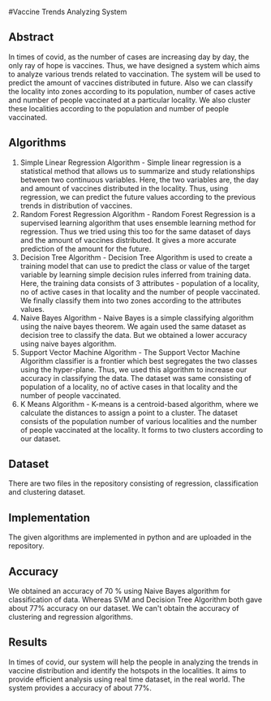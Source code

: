 #Vaccine Trends Analyzing System<br>

## Abstract<br>
In times of covid, as the number of cases are increasing day by day, the only ray of hope is vaccines. Thus, we have designed a system which aims to analyze various trends related to vaccination. The system will be used to predict the amount of vaccines distributed in future. Also we can classify the locality into zones according to its population, number of cases active and number of people vaccinated at a particular locality. We also cluster these localities according to the population and number of people vaccinated. <br>
## Algorithms<br>
1.  Simple Linear Regression Algorithm - Simple linear regression is a statistical method that allows us to summarize and study relationships between two continuous variables. Here, the two variables are, the day and amount of vaccines distributed in the locality. Thus, using regression, we can predict the future values according to the previous trends in distribution of vaccines.
2. Random Forest Regression Algorithm - Random Forest Regression is a supervised learning algorithm that uses ensemble learning method for regression. Thus we tried using this too for the same dataset of days and the amount of vaccines distributed. It gives a more accurate prediction of the amount for the future.
3. Decision Tree Algorithm - Decision Tree Algorithm is used to create a training model that can use to predict the class or value of the target variable by learning simple decision rules inferred from training data. Here, the training data consists of 3 attributes - population of a locality, no of active cases in that locality and the number of people vaccinated. We finally classify them into two zones according to the attributes values.
4. Naive Bayes Algorithm - Naive Bayes is a simple classifying algorithm using the naive bayes theorem. We again used the same dataset as decision tree to classify the data. But we obtained a lower accuracy using naive bayes algorithm.
5. Support Vector Machine Algorithm - The Support Vector Machine Algorithm classifier is a frontier which best segregates the two classes using the hyper-plane. Thus, we used this algorithm to increase our accuracy in classifying the data. The dataset was same consisting of population of a locality, no of active cases in that locality and the number of people vaccinated. 
6. K Means Algorithm - K-means is a centroid-based algorithm, where we calculate the distances to assign a point to a cluster. The dataset consists of the population number of various localities and the number of people vaccinated at the locality. It forms to two clusters according to our dataset. 

## Dataset 
There are two files in the repository consisting of regression, classification and clustering dataset.

## Implementation 
The given algorithms are implemented in python and are uploaded in the repository.

## Accuracy
We obtained an accuracy of 70 % using Naive Bayes algorithm for classification of data. Whereas SVM and Decision Tree Algorithm both gave about 77% accuracy on our dataset.
We can't obtain the accuracy of clustering and regression algorithms.

## Results
In times of covid, our system will help the people in analyzing the trends in vaccine distribution and identify the hotspots in the localities. It aims to provide efficient analysis using real time dataset, in the real world. The system provides a accuracy of about 77%. 
